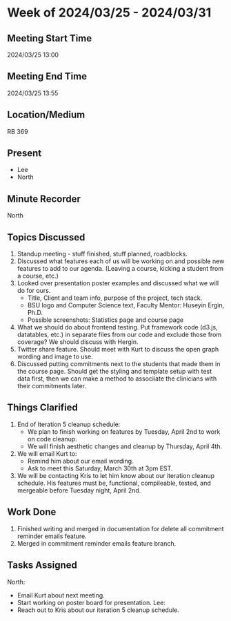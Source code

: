 # Week of 2024/03/25 - 2024/03/31

## Meeting Start Time
2024/03/25 13:00

## Meeting End Time
2024/03/25 13:55

## Location/Medium
RB 369

## Present
- Lee
- North

## Minute Recorder
North

## Topics Discussed
1. Standup meeting - stuff finished, stuff planned, roadblocks.
2. Discussed what features each of us will be working on and possible new features to add to our agenda. (Leaving a course, kicking a student from a course, etc.)
3. Looked over presentation poster examples and discussed what we will do for ours.
   - Title, Client and team info, purpose of the project, tech stack. 
   - BSU logo and Computer Science text, Faculty Mentor: Huseyin Ergin, Ph.D.
   - Possible screenshots: Statistics page and course page
4. What we should do about frontend testing. Put framework code (d3.js, datatables, etc.) in separate files from our code and exclude those from coverage? We should discuss with Hergin.
5. Twitter share feature. Should meet with Kurt to discuss the open graph wording and image to use. 
6. Discussed putting commitments next to the students that made them in the course page. Should get the styling and template setup with test data first, then we can make a method to associiate the clinicians with their commitments later.

## Things Clarified
1. End of Iteration 5 cleanup schedule:
   - We plan to finish working on features by Tuesday, April 2nd to work on code cleanup.
   - We will finish aesthetic changes and cleanup by Thursday, April 4th.
2. We will email Kurt to:
    - Remind him about our email wording.
    - Ask to meet this Saturday, March 30th at 3pm EST.
3. We will be contacting Kris to let him know about our iteration cleanup schedule. His features must be, functional, compileable, tested, and mergeable before Tuesday night, April 2nd.

## Work Done
1. Finished writing and merged in documentation for delete all commitment reminder emails feature.
2. Merged in commitment reminder emails feature branch.

## Tasks Assigned
North: 
- Email Kurt about next meeting.
- Start working on poster board for presentation.
Lee: 
- Reach out to Kris about our iteration 5 cleanup schedule.

